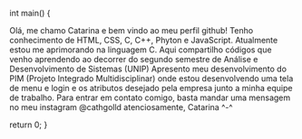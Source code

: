 int main() {

Olá, me chamo Catarina e bem vindo ao meu perfil github!
Tenho conhecimento de HTML, CSS, C, C++, Phyton e JavaScript. Atualmente estou me aprimorando na linguagem C.
Aqui compartilho códigos que venho aprendendo ao decorrer do segundo semestre de Análise e Desenvolvimento de Sistemas (UNIP)
Apresento meu desenvolvimento do PIM (Projeto Integrado Multidisciplinar) onde estou desenvolvendo uma tela de menu e login e os atributos
desejado pela empresa junto a minha equipe de trabalho.
Para entrar em contato comigo, basta mandar uma mensagem no meu instagram @cathgolld atenciosamente, Catarina ^-^

return 0;
}
